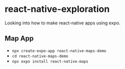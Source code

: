 # react-native-exploration
Looking into how to make react-native apps using expo.

## Map App
- `npx create-expo-app react-native-maps-demo`
- `cd react-native-maps-demo`
- `npx expo install react-native-maps`